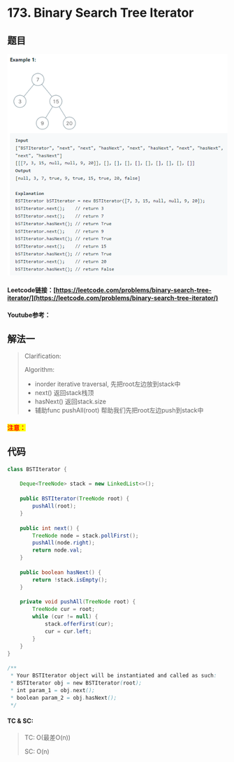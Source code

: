 # 173. Binary Search Tree Iterator

## 题目

![](<.gitbook/assets/image (144).png>)

#### Leetcode链接：[https://leetcode.com/problems/binary-search-tree-iterator/](https://leetcode.com/problems/binary-search-tree-iterator/)

#### Youtube参考：

## 解法一

> Clarification:&#x20;
>
> Algorithm:&#x20;
>
> * inorder iterative traversal, 先把root左边放到stack中
> * next() 返回stack栈顶
> * hasNext() 返回stack.size
> * 辅助func pushAll(root) 帮助我们先把root左边push到stack中

#### <mark style="color:red;">注意：</mark>

## 代码

```java
class BSTIterator {

    Deque<TreeNode> stack = new LinkedList<>();
    
    public BSTIterator(TreeNode root) {
        pushAll(root);
    }
    
    public int next() {
        TreeNode node = stack.pollFirst();
        pushAll(node.right);
        return node.val;
    }
    
    public boolean hasNext() {
        return !stack.isEmpty();
    }
    
    private void pushAll(TreeNode root) {
        TreeNode cur = root;
        while (cur != null) {
            stack.offerFirst(cur);
            cur = cur.left;
        }
    }
}

/**
 * Your BSTIterator object will be instantiated and called as such:
 * BSTIterator obj = new BSTIterator(root);
 * int param_1 = obj.next();
 * boolean param_2 = obj.hasNext();
 */
```

#### TC & SC:&#x20;

> TC: O(最差O(n))
>
> SC: O(n)
